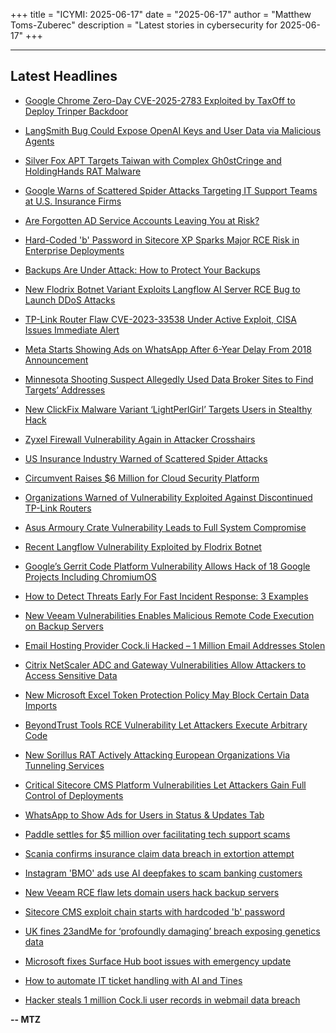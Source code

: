 +++
title = "ICYMI: 2025-06-17"
date = "2025-06-17"
author = "Matthew Toms-Zuberec"
description = "Latest stories in cybersecurity for 2025-06-17"
+++

---------------------------------------------------------------------------
## Latest Headlines
- [Google Chrome Zero-Day CVE-2025-2783 Exploited by TaxOff to Deploy Trinper Backdoor](https://thehackernews.com/2025/06/google-chrome-zero-day-cve-2025-2783.html)

- [LangSmith Bug Could Expose OpenAI Keys and User Data via Malicious Agents](https://thehackernews.com/2025/06/langchain-langsmith-bug-let-hackers.html)

- [Silver Fox APT Targets Taiwan with Complex Gh0stCringe and HoldingHands RAT Malware](https://thehackernews.com/2025/06/silver-fox-apt-targets-taiwan-with.html)

- [Google Warns of Scattered Spider Attacks Targeting IT Support Teams at U.S. Insurance Firms](https://thehackernews.com/2025/06/google-warns-of-scattered-spider.html)

- [Are Forgotten AD Service Accounts Leaving You at Risk?](https://thehackernews.com/2025/06/are-forgotten-ad-service-accounts.html)

- [Hard-Coded 'b' Password in Sitecore XP Sparks Major RCE Risk in Enterprise Deployments](https://thehackernews.com/2025/06/hard-coded-b-password-in-sitecore-xp.html)

- [Backups Are Under Attack: How to Protect Your Backups](https://thehackernews.com/2025/06/how-to-protect-your-backups-from-ransomware-attacks.html)

- [New Flodrix Botnet Variant Exploits Langflow AI Server RCE Bug to Launch DDoS Attacks](https://thehackernews.com/2025/06/new-flodrix-botnet-variant-exploits.html)

- [TP-Link Router Flaw CVE-2023-33538 Under Active Exploit, CISA Issues Immediate Alert](https://thehackernews.com/2025/06/tp-link-router-flaw-cve-2023-33538.html)

- [Meta Starts Showing Ads on WhatsApp After 6-Year Delay From 2018 Announcement](https://thehackernews.com/2025/06/meta-starts-showing-ads-on-whatsapp.html)

- [Minnesota Shooting Suspect Allegedly Used Data Broker Sites to Find Targets’ Addresses](https://www.wired.com/story/minnesota-lawmaker-shootings-people-search-data-brokers/)

- [New ClickFix Malware Variant ‘LightPerlGirl’ Targets Users in Stealthy Hack](https://www.securityweek.com/new-clickfix-malware-variant-lightperlgirl-targets-users-in-stealthy-hack/)

- [Zyxel Firewall Vulnerability Again in Attacker Crosshairs](https://www.securityweek.com/zyxel-firewall-vulnerability-again-in-attacker-crosshairs/)

- [US Insurance Industry Warned of Scattered Spider Attacks](https://www.securityweek.com/us-insurance-industry-warned-of-scattered-spider-attacks/)

- [Circumvent Raises $6 Million for Cloud Security Platform](https://www.securityweek.com/circumvent-raises-6-million-for-cloud-security-platform/)

- [Organizations Warned of Vulnerability Exploited Against Discontinued TP-Link Routers](https://www.securityweek.com/organizations-warned-of-vulnerability-exploited-against-discontinued-tp-link-routers/)

- [Asus Armoury Crate Vulnerability Leads to Full System Compromise](https://www.securityweek.com/asus-armoury-crate-vulnerability-leads-to-full-system-compromise/)

- [Recent Langflow Vulnerability Exploited by Flodrix Botnet](https://www.securityweek.com/recent-langflow-vulnerability-exploited-by-flodrix-botnet/)

- [Google’s Gerrit Code Platform Vulnerability Allows Hack of 18 Google Projects Including ChromiumOS](https://cybersecuritynews.com/gerriscary/)

- [How to Detect Threats Early For Fast Incident Response: 3 Examples](https://cybersecuritynews.com/how-to-detect-threats-early-for-fast-incident-response/)

- [New Veeam Vulnerabilities Enables Malicious Remote Code Execution on Backup Servers](https://cybersecuritynews.com/veeam-vulnerabilities/)

- [Email Hosting Provider Cock.li Hacked – 1 Million Email Addresses Stolen](https://cybersecuritynews.com/email-hosting-provider-cock-li-hacked/)

- [Citrix NetScaler ADC and Gateway Vulnerabilities Allow Attackers to Access Sensitive Data](https://cybersecuritynews.com/citrix-netscaler-adc-and-gateway-vulnerabilities/)

- [New Microsoft Excel Token Protection Policy May Block Certain Data Imports](https://cybersecuritynews.com/excel-token-protection-policy/)

- [BeyondTrust Tools RCE Vulnerability Let Attackers Execute Arbitrary Code](https://cybersecuritynews.com/beyondtrust-tools-rce-vulnerability/)

- [New Sorillus RAT Actively Attacking European Organizations Via Tunneling Services](https://cybersecuritynews.com/new-sorillus-rat-actively-attacking-european-organizations/)

- [Critical Sitecore CMS Platform Vulnerabilities Let Attackers Gain Full Control of Deployments](https://cybersecuritynews.com/sitecore-cms-platform-vulnerabilities/)

- [WhatsApp to Show Ads for Users in Status & Updates Tab](https://cybersecuritynews.com/whatsapp-to-show-ads/)

- [Paddle settles for $5 million over facilitating tech support scams](https://www.bleepingcomputer.com/news/security/paddle-settles-for-5-million-over-facilitating-tech-support-scams/)

- [Scania confirms insurance claim data breach in extortion attempt](https://www.bleepingcomputer.com/news/security/scania-confirms-insurance-claim-data-breach-in-extortion-attempt/)

- [Instagram 'BMO' ads use AI deepfakes to scam banking customers](https://www.bleepingcomputer.com/news/security/instagram-bmo-ads-use-ai-deepfakes-to-scam-banking-customers/)

- [New Veeam RCE flaw lets domain users hack backup servers](https://www.bleepingcomputer.com/news/security/new-veeam-rce-flaw-lets-domain-users-hack-backup-servers/)

- [Sitecore CMS exploit chain starts with hardcoded 'b' password](https://www.bleepingcomputer.com/news/security/sitecore-cms-exploit-chain-starts-with-hardcoded-b-password/)

- [UK fines 23andMe for ‘profoundly damaging’ breach exposing genetics data](https://www.bleepingcomputer.com/news/security/uk-fines-23andme-for-profoundly-damaging-breach-exposing-genetics-data/)

- [Microsoft fixes Surface Hub boot issues with emergency update](https://www.bleepingcomputer.com/news/microsoft/microsoft-fixes-surface-hub-boot-issues-with-emergency-update/)

- [How to automate IT ticket handling with AI and Tines](https://www.bleepingcomputer.com/news/security/how-to-automate-it-ticket-handling-with-ai-and-tines/)

- [Hacker steals 1 million Cock.li user records in webmail data breach](https://www.bleepingcomputer.com/news/security/hacker-steals-1-million-cockli-user-records-in-webmail-data-breach/)

**-- MTZ**